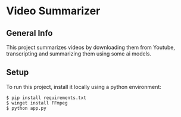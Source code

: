 # Video Summarizer

## General Info
This project summarizes videos by downloading them from Youtube, transcripting and summarizing them using some ai models.

## Setup
To run this project, install it locally using a python environment:

```
$ pip install requirements.txt
$ winget install FFmpeg 
$ python app.py
```